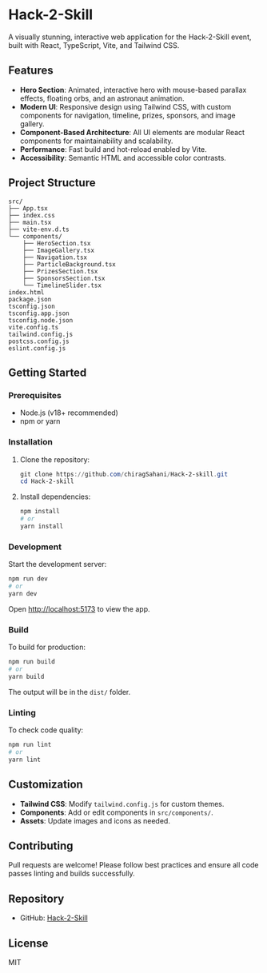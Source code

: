 
# Hack-2-Skill

A visually stunning, interactive web application for the Hack-2-Skill event, built with React, TypeScript, Vite, and Tailwind CSS.

## Features

- **Hero Section**: Animated, interactive hero with mouse-based parallax effects, floating orbs, and an astronaut animation.
- **Modern UI**: Responsive design using Tailwind CSS, with custom components for navigation, timeline, prizes, sponsors, and image gallery.
- **Component-Based Architecture**: All UI elements are modular React components for maintainability and scalability.
- **Performance**: Fast build and hot-reload enabled by Vite.
- **Accessibility**: Semantic HTML and accessible color contrasts.

## Project Structure

```
src/
├── App.tsx
├── index.css
├── main.tsx
├── vite-env.d.ts
└── components/
    ├── HeroSection.tsx
    ├── ImageGallery.tsx
    ├── Navigation.tsx
    ├── ParticleBackground.tsx
    ├── PrizesSection.tsx
    ├── SponsorsSection.tsx
    └── TimelineSlider.tsx
index.html
package.json
tsconfig.json
tsconfig.app.json
tsconfig.node.json
vite.config.ts
tailwind.config.js
postcss.config.js
eslint.config.js
```

## Getting Started


### Prerequisites

- Node.js (v18+ recommended)
- npm or yarn


### Installation

1. Clone the repository:

   ```powershell
   git clone https://github.com/chiragSahani/Hack-2-skill.git
   cd Hack-2-skill
   ```

2. Install dependencies:

   ```powershell
   npm install
   # or
   yarn install
   ```


### Development

Start the development server:

```powershell
npm run dev
# or
yarn dev
```

Open [http://localhost:5173](http://localhost:5173) to view the app.


### Build

To build for production:

```powershell
npm run build
# or
yarn build
```

The output will be in the `dist/` folder.


### Linting

To check code quality:

```powershell
npm run lint
# or
yarn lint
```


## Customization

- **Tailwind CSS**: Modify `tailwind.config.js` for custom themes.
- **Components**: Add or edit components in `src/components/`.
- **Assets**: Update images and icons as needed.


## Contributing

Pull requests are welcome! Please follow best practices and ensure all code passes linting and builds successfully.


## Repository

- GitHub: [Hack-2-Skill](https://github.com/chiragSahani/Hack-2-skill)


## License

MIT
